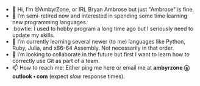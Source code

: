 - 👋 Hi, I’m @AmbyrZone, or IRL Bryan Ambrose but just "Ambrose" is fine.
- 👀 I’m semi-retired now and interested in spending some time learning new programming languages. 
- :bowtie: I used to hobby program a long time ago but I seriously need to update my skills.
- 🌱 I’m currently learning several newer (to me) languages like Python, Ruby, Julia, and x86-64 Assembly. Not necessarily in that order.  
- 💞️ I’m looking to collaborate in the future but first I want to learn how to correctly use Git as part of a team.
- 📫 How to reach me: Either ping me here or email me at **ambyrzone ⓐ outlook 🞘 com** (expect _slow_ response times).

<!---
AmbyrZone/AmbyrZone is a ✨ special ✨ repository because its `README.md` (this file) appears on your GitHub profile.
You can click the Preview link to take a look at your changes.
--->
